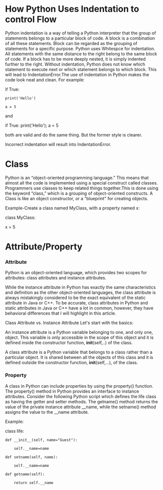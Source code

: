 # How Python Uses Indentation to control Flow 

Python indentation is a way of telling a Python interpreter that the group of statements belongs to a particular block of code. A block is a combination of all these statements. Block can be regarded as the grouping of statements for a specific purpose. Python uses Whitespce for indentation. All statements with the same distance to the right belong to the same block of code. If a block has to be more deeply nested, it is simply indented further to the right. Without indentation, Python does not know which statement to execute next or which statement belongs to which block. This will lead to IndentationError.The use of indentation in Python makes the code look neat and clean.
For example:

if True:

    print('Hello')
    
    a = 5
and

if True: print('Hello'); a = 5

both are valid and do the same thing. But the former style is clearer.

Incorrect indentation will result into IndentationError.

# Class

Python is an “object-oriented programming language.” This means that almost all the code is implemented using a special construct called classes. Programmers use classes to keep related things together.This is done using the keyword “class,” which is a grouping of object-oriented constructs.
A Class is like an object constructor, or a "blueprint" for creating objects.

Example-Create a class named MyClass, with a property named x:

class MyClass:

  x = 5
  
# Attribute/Property

### Attribute

Python is an object-oriented language, which provides two scopes for attributes: class attributes and instance attributes.

While the instance attribute in Python has exactly the same characteristics and definition as the other object-oriented languages, the class attribute is always mistakingly considered to be the exact equivalent of the static attribute in Java or C++. To be accurate, class attributes in Python and static attributes in Java or C++ have a lot in common, however, they have behavioral differences that I will highlight in this article.

Class Attribute vs. Instance Attribute
Let's start with the basics:

An instance attribute is a Python variable belonging to one, and only one, object. This variable is only accessible in the scope of this object and it is defined inside the constructor function, __init__(self,..) of the class.

A class attribute is a Python variable that belongs to a class rather than a particular object. It is shared between all the objects of this class and it is defined outside the constructor function, __init__(self,...), of the class.

### Property

A class in Python can include properties by using the property() function. The property() method in Python provides an interface to instance attributes.
Consider the following Python script which defines the life class as having the getter and setter methods. The getname() method returns the value of the private instance attribute __name, while the setname() method assigns the value to the __name attribute.

Example:

class life:
    
    def __init__(self, name="Guest"):
        
        self.__name=name
    
    def setname(self, name):
        
        self.__name=name
    
    def getname(self):
        
        return self.__name

